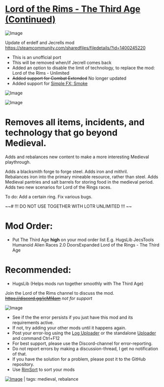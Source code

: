 # [Lord of the Rims - The Third Age (Continued)](https://steamcommunity.com/sharedfiles/filedetails/?id=2242416385)

![Image](https://i.imgur.com/buuPQel.png)

Update of erdelf and Jecrells mod
https://steamcommunity.com/sharedfiles/filedetails/?id=1400245220

- This is an unofficial port
- This will be removed when/if Jecrell comes back
- Added an option to disable the limit of technology, to replace the mod: Lord of the Rims - Unlimited
- ~~Added support for Combat Extended~~ No longer updated
- Added support for [Simple FX: Smoke](https://steamcommunity.com/sharedfiles/filedetails/?id=2574489704)

![Image](https://i.imgur.com/pufA0kM.png)
	
![Image](https://i.imgur.com/Z4GOv8H.png)

# Removes all items, incidents, and technology that go beyond Medieval.
Adds and rebalances new content to make a more interesting Medieval playthrough.


Adds a blacksmith forge to forge steel.
Adds iron and mithril.  
Rebalances iron into the primary mineable resource, rather than steel.
Adds Medieval pantries and salt barrels for storing food in the medieval period.
Adds two new scenarios for Lord of the Rings races.
	
To do: Add a certain ring. Fix various bugs.
  

~~#  !!! DO NOT USE TOGETHER WITH LOTR UNLIMITED !!! 
~~

# Mod Order:

- Put The Third Age **high** on your mod order list
E.g.
HugsLib
JecsTools
Humanoid Alien Races 2.0
DoorsExpanded
Lord of the Rings - The Third Age

# Recommended:

- HugsLib (Helps mods run together smoothly with The Third Age)

Join the Lord of the Rims channel to discuss the mod.
~~https://discord.gg/jcMf4am~~ *not for support*


![Image](https://i.imgur.com/PwoNOj4.png)



-  See if the the error persists if you just have this mod and its requirements active.
-  If not, try adding your other mods until it happens again.
-  Post your error-log using the [Log Uploader](https://steamcommunity.com/sharedfiles/filedetails/?id=2873415404) or the standalone [Uploader](https://steamcommunity.com/sharedfiles/filedetails/?id=2873415404) and command Ctrl+F12
-  For best support, please use the Discord-channel for error-reporting.
-  Do not report errors by making a discussion-thread, I get no notification of that.
-  If you have the solution for a problem, please post it to the GitHub repository.
-  Use [RimSort](https://github.com/RimSort/RimSort/releases/latest) to sort your mods

 

[![Image](https://img.shields.io/github/v/release/emipa606/LordoftheRimsTheThirdAge?label=latest%20version&style=plastic&color=9f1111&labelColor=black)](https://steamcommunity.com/sharedfiles/filedetails/changelog/2242416385) | tags:  medieval,  rebalance
